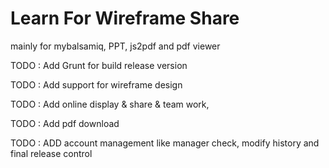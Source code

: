 Learn For Wireframe Share
=========

mainly for mybalsamiq, PPT, js2pdf and pdf viewer

TODO : Add Grunt for build release version

TODO : Add support for wireframe design

TODO : Add online display & share & team work, 

TODO : Add pdf download

TODO : ADD account management like manager check, modify history and final release control
